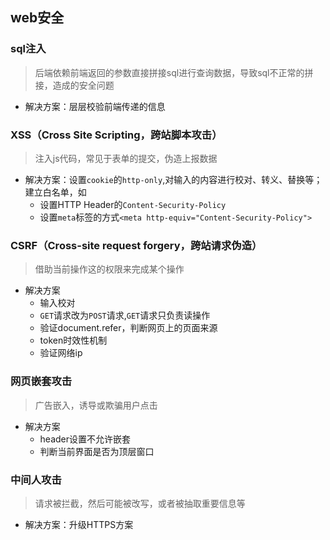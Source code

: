 ## web安全

### sql注入

> 后端依赖前端返回的参数直接拼接sql进行查询数据，导致sql不正常的拼接，造成的安全问题

- 解决方案：层层校验前端传递的信息

### XSS（Cross Site Scripting，跨站脚本攻击）

> 注入js代码，常见于表单的提交，伪造上报数据

- 解决方案：设置`cookie`的`http-only`,对输入的内容进行校对、转义、替换等；建立白名单，如
  - 设置HTTP Header的`Content-Security-Policy`
  - 设置`meta`标签的方式`<meta http-equiv="Content-Security-Policy">`


### CSRF（Cross-site request forgery，跨站请求伪造）

> 借助当前操作这的权限来完成某个操作

- 解决方案
  - 输入校对
  - `GET`请求改为`POST`请求,`GET`请求只负责读操作
  - 验证document.refer，判断网页上的页面来源
  - token时效性机制
  - 验证网络ip

### 网页嵌套攻击

> 广告嵌入，诱导或欺骗用户点击

- 解决方案
  - header设置不允许嵌套
  - 判断当前界面是否为顶层窗口

### 中间人攻击

> 请求被拦截，然后可能被改写，或者被抽取重要信息等

- 解决方案：升级HTTPS方案